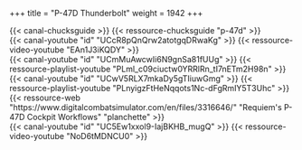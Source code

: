 +++
title = "P-47D Thunderbolt"
weight = 1942
+++

<div class="contenu"> <!-- Chuck's guide //-->
{{< canal-chucksguide >}}
{{< ressource-chucksguide "p-47d" >}}
</div>

<div class="contenu"> <!-- Reflected Simulations//-->
{{< canal-youtube "id" "UCcR8pQnQrw2atotgqDRwaKg" >}}
{{< ressource-video-youtube "EAn1J3iKQDY" >}}
</div>

<div class="contenu"> <!-- RedKite //-->
{{< canal-youtube "id" "UCmMuAwcwIi6N9gnSa81fUUg" >}}
{{< ressource-playlist-youtube "PLml_c09ciuctw0YRRlRn_tI7nETm2H98n" >}}
</div>

<div class="contenu"> <!-- Requiem / The Air Combat Tutorial Library //-->
{{< canal-youtube "id" "UCwV5RLX7mkaDy5gTIiuwGmg" >}}
{{< ressource-playlist-youtube "PLnyigzFtHeNqqots1Nc-dFgRmIY5T3Uhc" >}}
{{< ressource-web "https://www.digitalcombatsimulator.com/en/files/3316646/" "Requiem's P-47D Cockpit Workflows" "planchette" >}}
</div>

<div class="contenu"> <!-- Max100 //-->
{{< canal-youtube "id" "UC5Ew1xxol9-IajBKHB_mugQ" >}}
{{< ressource-video-youtube "NoD6tMDNCU0" >}}
</div>
